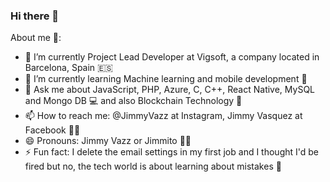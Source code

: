 ### Hi there 👋


<!-- **JimmyVazz/JimmyVazz** is a ✨ _special_ ✨ repository because its `README.md` (this file) appears on your GitHub profile. -->

About me 🤠:

- 🔭 I’m currently Project Lead Developer at Vigsoft, a company located in Barcelona, Spain 🇪🇸
- 🌱 I’m currently learning Machine learning and mobile development 📱
- 💬 Ask me about JavaScript, PHP, Azure, C, C++, React Native, MySQL and Mongo DB 💻 and also Blockchain Technology 🦾
- 📫 How to reach me: @JimmyVazz at Instagram, Jimmy Vasquez at Facebook 👨‍💻
- 😄 Pronouns: Jimmy Vazz or Jimmito 🧑‍🎤
- ⚡ Fun fact: I delete the email settings in my first job and I thought I'd be fired but no, the tech world is about learning about mistakes 🚶
